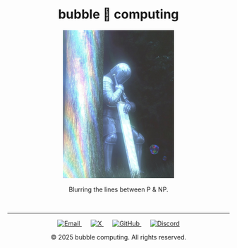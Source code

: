 <div align="center">

# bubble 🫧 computing 

<img src="../img/bubble_soldier.jpeg" alt="alt text" style="width:50%;">

Blurring the lines between P & NP.

</div>

<br>

---
<footer style="text-align: center;">
  <p>
    <a href="mailto:contact@bubble-computing.com" target="_blank" style="margin-right: 20px; transform: scale(2);">
      <img src="https://img.shields.io/badge/-000000?style=flat&logo=gmail&logoColor=white" alt="Email">
    </a>
    <a href="https://x.com/bubble_comp" target="_blank" style="margin-right: 20px; transform: scale(2);">
      <img src="https://img.shields.io/badge/-000000?style=flat&logo=x&logoColor=white" alt="X">
    </a>
    <a href="https://github.com/bubble-computing" target="_blank" style="margin-right: 20px; transform: scale(2);">
      <img src="https://img.shields.io/badge/-000000?style=flat&logo=github&logoColor=white" alt="GitHub">
    </a>
    <a href="https://discord.gg/ReFyWHvH" target="_blank" style="transform: scale(2);">
      <img src="https://img.shields.io/badge/-000000?style=flat&logo=discord&logoColor=white" alt="Discord">
    </a>
  </p>
  <p>&copy; 2025 bubble computing. All rights reserved.</p>
</footer>
